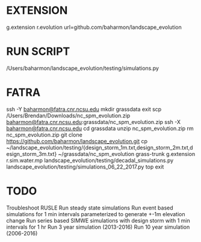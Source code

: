 # EXTENSION
g.extension r.evolution url=github.com/baharmon/landscape_evolution

# RUN SCRIPT
/Users/baharmon/landscape_evolution/testing/simulations.py

# FATRA
ssh -Y baharmon@fatra.cnr.ncsu.edu
mkdir grassdata
exit
scp /Users/Brendan/Downloads/nc_spm_evolution.zip baharmon@fatra.cnr.ncsu.edu:grassdata/nc_spm_evolution.zip
ssh -X baharmon@fatra.cnr.ncsu.edu
cd grassdata
unzip nc_spm_evolution.zip
rm nc_spm_evolution.zip
git clone https://github.com/baharmon/landscape_evolution.git
cp ~/landscape_evolution/testing/{design_storm_1m.txt,design_storm_2m.txt,design_storm_3m.txt} ~/grassdata/nc_spm_evolution
grass-trunk
g.extension r.sim.water.mp
landscape_evolution/testing/decadal_simulations.py
landscape_evolution/testing/simulations_06_22_2017.py
top
exit

# TODO
Troubleshoot RUSLE
Run steady state simulations
Run event based simulations for 1 min intervals parameterized to generate +-1m elevation change
Run series based SIMWE simulations with design storm with 1 min intervals for 1 hr
Run 3 year simulation (2013-2016)
Run 10 year simulation (2006-2016)
